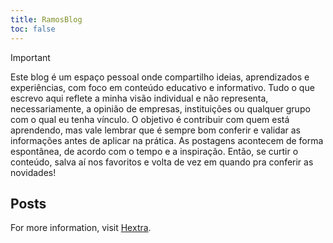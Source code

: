 ```yaml
---
title: RamosBlog
toc: false
---
```


> [!IMPORTANT]
> Este blog é um espaço pessoal onde compartilho ideias, aprendizados e experiências, com foco em conteúdo educativo e informativo. Tudo o que escrevo aqui reflete a minha visão individual e não representa, necessariamente, a opinião de empresas, instituições ou qualquer grupo com o qual eu tenha vínculo. O objetivo é contribuir com quem está aprendendo, mas vale lembrar que é sempre bom conferir e validar as informações antes de aplicar na prática. As postagens acontecem de forma espontânea, de acordo com o tempo e a inspiração. Então, se curtir o conteúdo, salva aí nos favoritos e volta de vez em quando pra conferir as novidades!

## Posts

For more information, visit [Hextra](https://imfing.github.io/hextra).
